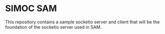 # SIMOC SAM
This repository contains a sample socketio server and client
that will be the foundation of the socketio server used in SAM.
